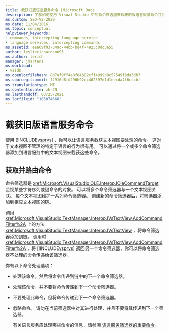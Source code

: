 ```yaml
---
title: 截获旧版语言服务命令 |Microsoft Docs
description: 了解如何使用 Visual Studio 中的命令筛选器来截获旧版语言服务命令并添加特定于语言的行为。
ms.custom: SEO-VS-2020
ms.date: 11/04/2016
ms.topic: conceptual
helpviewer_keywords:
- commands, intercepting language service
- language services, intercepting commands
ms.assetid: eea69f03-349c-44bb-bd4f-4925c0dc3e55
author: leslierichardson95
ms.author: lerich
manager: jmartens
ms.workload:
- vssdk
ms.openlocfilehash: 8d7af9ff4a8f04382cff4999b8c57549f3da3db7
ms.sourcegitcommit: f2916d8fd296b92cc402597d1d1eecda4f6cccbf
ms.translationtype: MT
ms.contentlocale: zh-CN
ms.lasthandoff: 03/25/2021
ms.locfileid: "105074668"
---
```

# <a name="intercepting-legacy-language-service-commands"></a>截获旧版语言服务命令
使用 [!INCLUDE[vsprvs](../../code-quality/includes/vsprvs_md.md)] ，你可以让语言服务截获文本视图要处理的命令。 这对于文本视图不管理的特定于语言的行为很有用。 可以通过将一个或多个命令筛选器添加到语言服务中的文本视图来截获这些命令。

## <a name="getting-and-routing-the-command"></a>获取并路由命令
 命令筛选器是 <xref:Microsoft.VisualStudio.OLE.Interop.IOleCommandTarget> 监视某些字符序列或键命令的对象。 可以将多个命令筛选器与一个文本视图关联。 每个文本视图维护一系列命令筛选器。 创建新的命令筛选器后，将筛选器添加到相应文本视图的链。

 调用 <xref:Microsoft.VisualStudio.TextManager.Interop.IVsTextView.AddCommandFilter%2A> 上的方法 <xref:Microsoft.VisualStudio.TextManager.Interop.IVsTextView> ，将命令筛选器添加到链。 调用时 <xref:Microsoft.VisualStudio.TextManager.Interop.IVsTextView.AddCommandFilter%2A> ，将 [!INCLUDE[vsprvs](../../code-quality/includes/vsprvs_md.md)] 返回另一个命令筛选器，你可以将命令筛选器不处理的命令传递给该筛选器。

 你有以下命令处理选项：

- 处理该命令，然后将命令传递到链中的下一个命令筛选器。

- 处理该命令，并不要将命令传递到下一个命令筛选器。

- 不要处理此命令，但将命令传递到下一个命令筛选器。

- 忽略命令。 请勿在当前筛选器中对其进行处理，并且不要将其传递到下一个筛选器。

  有关语言服务应处理哪些命令的信息，请参阅 [语言服务筛选器的重要命令](../../extensibility/internals/important-commands-for-language-service-filters.md)。
